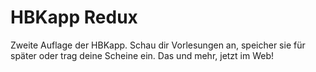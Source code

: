 # HBKapp Redux
Zweite Auflage der HBKapp. Schau dir Vorlesungen an, speicher sie für später oder trag deine Scheine ein. Das und mehr, jetzt im Web!
